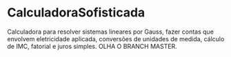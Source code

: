 # CalculadoraSofisticada
Calculadora para resolver sistemas lineares por Gauss, fazer contas que envolvem eletricidade aplicada, conversões de unidades de medida, cálculo de IMC, fatorial e juros simples.
OLHA O BRANCH MASTER.
